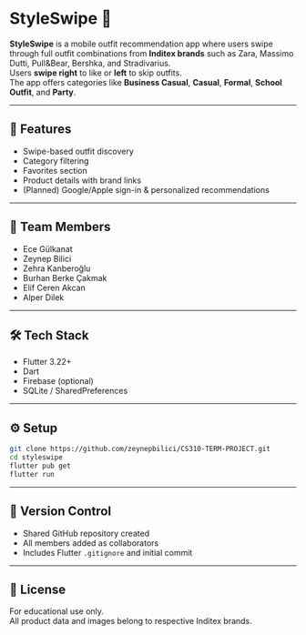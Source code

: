 # StyleSwipe 👗

**StyleSwipe** is a mobile outfit recommendation app where users swipe through full outfit combinations from **Inditex brands** such as Zara, Massimo Dutti, Pull&Bear, Bershka, and Stradivarius.  
Users **swipe right** to like or **left** to skip outfits.  
The app offers categories like **Business Casual**, **Casual**, **Formal**, **School Outfit**, and **Party**.

---

## 🚀 Features
- Swipe-based outfit discovery  
- Category filtering  
- Favorites section  
- Product details with brand links  
- (Planned) Google/Apple sign-in & personalized recommendations  

---

## 👥 Team Members
- Ece Gülkanat  
- Zeynep Bilici  
- Zehra Kanberoğlu  
- Burhan Berke Çakmak  
- Elif Ceren Akcan  
- Alper Dilek  

---

## 🛠️ Tech Stack
- Flutter 3.22+  
- Dart  
- Firebase (optional)  
- SQLite / SharedPreferences  

---

## ⚙️ Setup
```bash
git clone https://github.com/zeynepbilici/CS310-TERM-PROJECT.git
cd styleswipe
flutter pub get
flutter run
```

---

## 📌 Version Control
- Shared GitHub repository created  
- All members added as collaborators  
- Includes Flutter `.gitignore` and initial commit  

---

## 🧾 License
For educational use only.  
All product data and images belong to respective Inditex brands.
